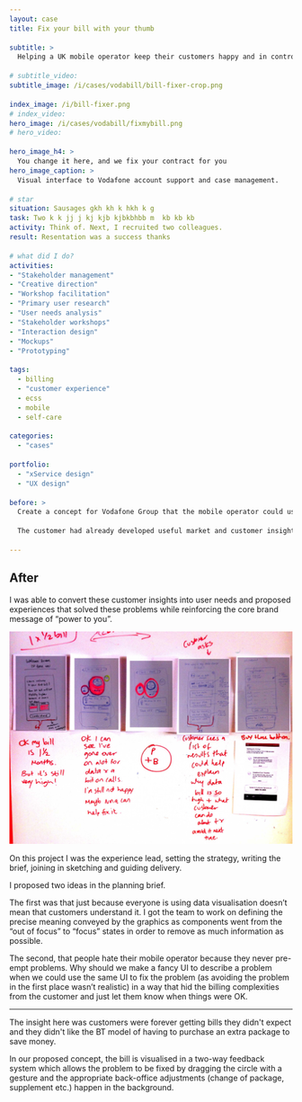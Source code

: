 ```yaml
---
layout: case
title: Fix your bill with your thumb

subtitle: >
  Helping a UK mobile operator keep their customers happy and in control of their bills

# subtitle_video:
subtitle_image: /i/cases/vodabill/bill-fixer-crop.png

index_image: /i/bill-fixer.png
# index_video:
hero_image: /i/cases/vodabill/fixmybill.png
# hero_video:

hero_image_h4: >
  You change it here, and we fix your contract for you
hero_image_caption: >
  Visual interface to Vodafone account support and case management.

# star
situation: Sausages gkh kh k hkh k g
task: Two k k jj j kj kjb kjbkbhbb m  kb kb kb
activity: Think of. Next, I recruited two colleagues.
result: Resentation was a success thanks

# what did I do?
activities:
- "Stakeholder management"
- "Creative direction"
- "Workshop facilitation"
- "Primary user research"
- "User needs analysis"
- "Stakeholder workshops"
- "Interaction design"
- "Mockups"
- "Prototyping"

tags:
  - billing
  - "customer experience"
  - ecss
  - mobile
  - self-care 

categories:
  - "cases"
  
portfolio:
  - "xService design"
  - "UX design"

before: >
  Create a concept for Vodafone Group that the mobile operator could use to fuel its race to electronic self-care on the mobile platform and deploy to local markets.

  The customer had already developed useful market and customer insights: A high percentage of call-centre volume globally was down to misunderstanding bill content, disagreeing with bill content or other billing query. Also, an important insight was that there was a spike in service requests during the first 90 days of the customer lifecycle.

---
```


## After

I was able to convert these customer insights into user needs and proposed experiences that solved these problems while reinforcing the core brand message of “power to you”.

![roughing out the interaction concept](/i/bill-fixer-roughs.png)

On this project I was the experience lead, setting the strategy, writing the brief, joining in sketching and guiding delivery.

I proposed two ideas in the planning brief.

The first was that just because everyone is using data visualisation doesn’t mean that customers understand it. I got the team to work on defining the precise meaning conveyed by the graphics as components went from the “out of focus” to “focus” states in order to remove as much information as possible.

The second, that people hate their mobile operator because they never pre-empt problems. Why should we make a fancy UI to describe a problem when we could use the same UI to fix the problem (as avoiding the problem in the first place wasn’t realistic) in a way that hid the billing complexities from the customer and just let them know when things were OK.

<hr>

The insight here was customers were forever getting bills they didn't expect and they didn't like the BT model of having to purchase an extra package to save money. 

In our proposed concept, the bill is visualised in a two-way feedback system which allows the problem to be fixed by dragging the circle with a gesture and the appropriate back-office adjustments (change of package, supplement etc.) happen in the background.

